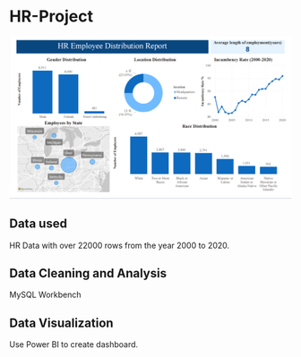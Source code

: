 # HR-Project
![dashboard1](dashboard1.png)
## Data used
HR Data with over 22000 rows from the year 2000 to 2020.
## Data Cleaning and Analysis
MySQL Workbench
## Data Visualization
Use Power BI to create dashboard.


